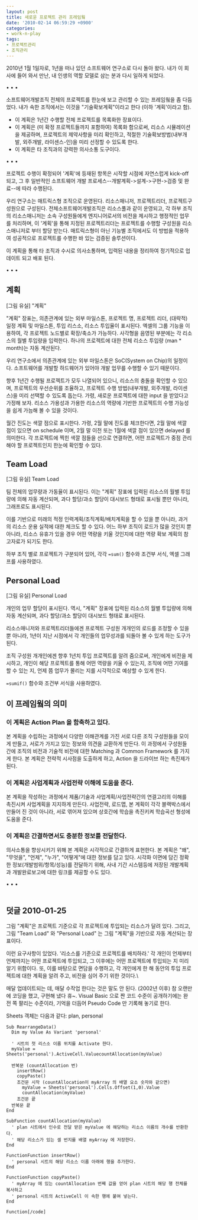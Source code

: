 ```yaml
---
layout: post
title: 새로운 프로젝트 관리 프레임웤
date: '2010-02-14 06:59:29 +0900'
categories:
- work-n-play
tags:
- 프로젝트관리
- 조직관리
---
```

2010년 1월 1일자로, 1년을 떠나 있던 소프트웨어 연구소로 다시 돌아 왔다. 내가 이 회사에 들어 와서 만난, 내 인생의 역할 모델로 삼는 분과 다시 일하게 되었다. 

<div class="spacer">• • •</div>

소프트웨어개발조직 전체의 프로젝트를 한눈에 보고 관리할 수 있는 프레임웤을 좀 다듬었다. 내가 속한 조직에서는 이것을 "기술확보계획"이라고 한다 (이하 '계획'이라고 함).

- 이 계획은 1년간 수행할 전체 프로젝트를 목록화한 장표이다.
- 이 계획은 (미 확정 프로젝트들까지 포함하여) 목록화 함으로써, 리소스 시뮬레이션을 제공하며, 프로젝트의 제약사항을 미리 확인하고, 적절한 기술확보방법(내부개발, 외주개발, 라이센스-인)을 미리 선정할 수 있도록 한다.
- 이 계획은 타 조직과의 강력한 의사소통 도구이다. 

<!--more-->

<div class="spacer">• • •</div>

프로젝트 수행이 확정되어 '계획'에 등재된 항목은 시작할 시점에 자연스럽게 kick-off 되고, 그 후 일반적인 소프트웨어 개발 프로세스--개발계획->설계->구현->검증 및 완료--에 따라 수행된다.

우리 연구소는 매트릭스형 조직으로 운영된다. 리소스매니저, 프로젝트리더, 프로젝트구성원으로 구성된다. 전체소프트웨어개발조직은 리소스풀과 같이 운영되고, 각 하부 조직의 리소스매니저는 소속 구성원들에게 엔지니어로서의 비전을 제시하고 행정적인 업무를 처리하며, 이 '계획'을 통해 지정된 프로젝트리더는 프로젝트를 수행할 구성원을 리소스매니저로 부터 할당 받는다. 매트릭스형이 아닌 기능별 조직에서도 이 방법을 적용하여 성공적으로 프로젝트를 수행한 바 있는 검증된 솔루션이다.

이 계획을 통해 타 조직과 수시로 의사소통하며, 입력된 내용을 정리하여 정기적으로 업데이트 되고 배포 된다.

<div class="spacer">• • •</div>

## 계획 

[그림 유실] "계획"

"계획" 장표는, 의존관계에 있는 외부 마일스톤, 프로젝트 명, 프로젝트 리더, (대략적) 일정 계획 및 마일스톤, 투입 리스소, 리소스 투입율이 표시된다. 엑셀의 그룹 기능을 이용하여, 각 프로젝트 노드별로 확장/축소가 가능하다. 사각형을 음영된 부분에는 각 리소스의 월별 투입량을 입력한다. 하나의 프로젝트에 대한 전체 리소스 투입량 (man * month)는 자동 계산된다.

우리 연구소에서 의존관계에 있는 외부 마일스톤은 SoC(System on Chip)의 일정이다. 소프트웨어를 개발할 하드웨어가 있어야 개발 업무를 수행할 수 있기 때문이다.
  
향후 1년간 수행될 프로젝트가 모두 나열되어 있으니, 리소스의 충돌을 확인할 수 있으며, 프로젝트의 우선순위를 조율하고, 프로젝트 수행 방법(내부개발, 외주개발, 라이센스)을 미리 선택할 수 있도록 돕는다. 가령, 새로운 프로젝트에 대한 input 을 받았다고 가정해 보자. 리소스 가용성과 가용한 리소스의 역량에 기반한 프로젝트의 수행 가능성을 쉽게 가늠해 볼 수 있을 것이다. 

월간 진도는 색깔 점으로 표시한다. 가령, 2월 말에 진도를 체크한다면, 2월 말에 색깔 점이 있으면 on schedule 이며, 2월 말 이전 또는 1월에 색깔 점이 있으면 delayed 를 의미한다. 각 프로젝트에 찍힌 색깔 점들을 선으로 연결하면, 어떤 프로젝트가 중점 관리해야 할 프로젝트인지 한눈에 확인할 수 있다.

## Team Load 

[그림 유실] Team Load 

팀 전체의 업무량과 가동율이 표시된다. 이는 "계획" 장표에 입력된 리소스의 월별 투입량에 의해 자동 계산되며, 과다 할당/과소 할당이 대시보드 형태로 표시될 뿐만 아니라, 그래프로도 표시된다.

이를 기반으로 미래의 적정 인력계획/조직계획/배치계획을 할 수 있을 뿐 아니라, 과거의 리소스 운용 실적에 대한 체크도 할 수 있다. 어느 하부 조직이 로드가 많을 것인지 뿐 아니라, 리소스 유휴가 있을 경우 어떤 역량을 키울 것인지에 대한 역량 확보 계획의 참고자료가 되기도 한다.

하부 조직 별로 프로젝트가 구분되어 있어, 각각 `=sum()` 함수와 조건부 서식, 엑셀 그래프를 사용하였다.

## Personal Load 

[그림 유실] Personal Load

개인의 업무 할당이 표시된다. 역시, "계획" 장표에 입력된 리소스의 월별 투입량에 의해 자동 계산되며, 과다 할당/과소 할당이 대시보드 형태로 표시된다.

리소스매니저와 프로젝트리더들에겐 프로젝트 구성원 개개인의 로드를 조정할 수 있을뿐 아니라, 1년이 지난 시점에서 각 개인들의 업무성과를 되돌아 볼 수 있게 하는 도구가 된다.

조직 구성원 개개인에겐 향후 1년치 투입 프로젝트를 알려 줌으로써, 개인에게 비전을 제시하고, 개인이 해당 프로젝트를 통해 어떤 역량을 키울 수 있는지, 조직에 어떤 기여를 할 수 있는 지, 언제 쯤 업무가 몰리는 지를 시각적으로 예상할 수 있게 한다.

`=sumif()` 함수와 조건부 서식을 사용하였다. 

## 이 프레임웤의 의미 

### 이 계획은 Action Plan 을 함축하고 있다.

본 계획을 수립하는 과정에서 다양한 이해관계를 가진 서로 다른 조직 구성원들을 모이게 만들고, 서로가 가지고 있는 정보와 의견을 교환하게 만든다. 이 과정에서 구성원들 간에 조직의 비전과 기술적 비전에 대한 Matching 과 Common Framework 를 가지게 한다. 본 계획은 전략적 시사점을 도출하게 하고, Action 을 드라이브 하는 촉진제가 된다.

### 이 계획은 사업계획과 사업전략 이해에 도움을 준다.

본 계획을 작성하는 과정에서 제품/기술과 사업계획/사업전략간의 연결고리의 이해를 촉진시켜 사업계획을 지지하게 만든다. 사업전략, 로드맵, 본 계획이 각각 블랙박스에서 만들어 진 것이 아니라, 서로 엮어져 있으며 상호간에 학습을 촉진키켜 학습곡선 형성에 도움을 준다.

### 이 계획은 간결하면서도 충분한 정보를 전달한다.

의사소통을 향상시키기 위해 본 계획은 시각적으로 간결하게 표현한다. 본 계획은 "왜", "무엇을", "언제", "누가", "어떻게"에 대한 정보를 담고 있다. 시각화 이면에 담긴 정확한 정보(개발범위/항목/성능)를 전달하기 위해, 사내 기간 시스템등에 저장된 개발계획과 개발완료보고에 대한 링크를 제공할 수도 있다.

<div class="spacer">• • •</div> 

## 덧글 2010-01-25 
  
그림 "계획"은 프로젝트 기준으로 각 프로젝트에 투입되는 리소스가 달려 있다. 그리고, 그림 "Team Load" 와 "Personal Load" 는 그림 "계획"을 기반으로 자동 계산되는 장표이다.

이런 요구사항이 있었다. '리소스를 기준으로 프로젝트를 배치하라.' 각 개인이 언제부터 언제까지는 어떤 프로젝트에 투입되고, 그 이후에는 어떤 프로젝트에 투입되는 지 미리 알기 위함이다. 또, 이를 바탕으로 면담을 수행하고, 각 개인에게 한 해 동안의 투입 프로젝트에 대한 계획을 알려 주고, 비전을 심어 주기 위한 것이다.\

매달 업데이트되는 데, 매달 수작업 한다는 것은 말도 안 된다. (2002년 이후) 참 오랜만에 코딩을 했고, 구현해 냈다 휴~. Visual Basic 으로 짠 코드 수준이 공개하기에는 완전 쪽 팔리는 수준이라, 기억을 더듬어 Pseudo Code 만 기록해 놓기로 한다.

Sheets 객체는 다음과 같다: plan, personal 

```vb.net
Sub RearrangeData()
  Dim my Value As Variant 'personal' 
  
  ' 시트의 첫 리스소 이름 위치를 Activate 한다.
  myValue = Sheets('personal').ActiveCell.ValuecountAllocation(myValue)
  
  반복문 (countAllocation 번)
    insertRow()
    copyPaste()
    조건문 시작 (countAllocation이 myArray 의 배열 요소 숫자와 같으면)
      myValue = Sheets('personal').Cells.Offset(1,0).Value
      countAllocation(myValue)
    조건문 끝
  반복문 끝
End

SubFunction countAllocation(myValue)
  ' plan 시트에서 인수로 전달 받은 myValue 에 해당하는 리소스 이름의 개수를 반환한다.
  ' 해당 리소스가 있는 셀 번지를 배열 myArray 에 저장한다.
End

FunctionFunction insertRow()
  ' personal 시트의 해당 리소스 이름 아래에 행을 추가한다.
End

FunctionFunction copyPaste()
  ' myArray 에 있는 countAllocation 번째 값을 얻어 plan 시트의 해당 행 전체를 복사하고
  ' personal 시트의 ActiveCell 이 속한 행에 붙여 넣는다.
End 

Function[/code]
```
